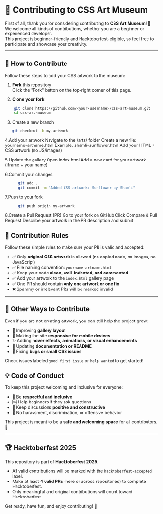 # 🤝 Contributing to CSS Art Museum

First of all, thank you for considering contributing to **CSS Art Museum**! 🎨  
We welcome all kinds of contributions, whether you are a beginner or experienced developer.  
This project is beginner-friendly and Hacktoberfest-eligible, so feel free to participate and showcase your creativity.

---

## 🚀 How to Contribute

Follow these steps to add your CSS artwork to the museum:

1. **Fork** this repository  
   Click the "Fork" button on the top-right corner of this page.

2. **Clone your fork**  
```bash
    git clone https://github.com/<your-username>/css-art-museum.git
    cd css-art-museum
```

3. Create a new branch
```bash
   git checkout -b my-artwork
```
   
4.Add your artwork
      Navigate to the /arts/ folder
      Create a new file: yourname-artname.html
      Example: shamli-sunflower.html
      Add your HTML + CSS artwork (no JS/images)
      
5.Update the gallery
      Open index.html
      Add a new card for your artwork (iframe + your name)  

6.Commit your changes
```bash
      git add .
      git commit -m "Added CSS artwork: Sunflower by Shamli"
```

7.Push to your fork
```bash
      git push origin my-artwork
```

8.Create a Pull Request (PR)
      Go to your fork on GitHub
      Click Compare & Pull Request
      Describe your artwork in the PR description and submit
      

## 📌 Contribution Rules

Follow these simple rules to make sure your PR is valid and accepted:

- ✅ Only **original CSS artwork** is allowed (no copied code, no images, no JavaScript)  
- ✅ File naming convention: `yourname-artname.html`  
- ✅ Keep your code **clean, well-indented, and commented**  
- ✅ Add your artwork to the `index.html` gallery page  
- ✅ One PR should contain **only one artwork or one fix**  
- ❌ Spammy or irrelevant PRs will be marked invalid  

---

## 🔰 Other Ways to Contribute

Even if you are not creating artwork, you can still help the project grow:

- 🎨 Improving **gallery layout**  
- 📱 Making the site **responsive for mobile devices**  
- ✨ Adding **hover effects, animations, or visual enhancements**  
- 📝 Updating **documentation or README**  
- 🐞 Fixing **bugs or small CSS issues**  

Check issues labeled `good first issue` or `help wanted` to get started!

## 💡 Code of Conduct

To keep this project welcoming and inclusive for everyone:

- 🤝 Be **respectful and inclusive**  
- 🆘 Help beginners if they ask questions  
- 💬 Keep discussions **positive and constructive**  
- 🚫 No harassment, discrimination, or offensive behavior  

This project is meant to be a **safe and welcoming space** for all contributors. 💖

---

## 🏆 Hacktoberfest 2025

This repository is part of **Hacktoberfest 2025**.  

- All valid contributions will be marked with the `hacktoberfest-accepted` label.  
- Make at least **4 valid PRs** (here or across repositories) to complete Hacktoberfest.  
- Only meaningful and original contributions will count toward Hacktoberfest.  

Get ready, have fun, and enjoy contributing! 🎉



      

